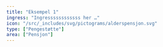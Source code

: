 ```yaml
---
title: "Eksempel 1"
ingress: "Ingressssssssssss her …"
icon: "/src/_includes/svg/pictograms/alderspensjon.svg"
type: ["Pengestøtte"]
area: ["Pensjon"]
---
```

